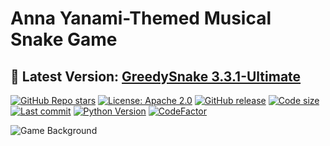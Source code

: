 # Anna Yanami-Themed Musical Snake Game

## **🌟 Latest Version: [GreedySnake 3.3.1-Ultimate](https://github.com/HistoriaNonVult/Yanami-Anna-GreedySnake/releases/tag/v3.3.1-Ultimate)**

[![GitHub Repo stars](https://img.shields.io/github/stars/HistoriaNonVult/Yanami-Anna-GreedySnake?style=social&cacheSeconds=60)](https://github.com/HistoriaNonVult/Yanami-Anna-GreedySnake/stargazers)
[![License: Apache 2.0](https://img.shields.io/badge/License-Apache%202.0-blue.svg)](https://opensource.org/licenses/Apache-2.0)
[![GitHub release](https://img.shields.io/github/v/release/HistoriaNonVult/Yanami-Anna-GreedySnake?include_prereleases&cacheSeconds=60)](https://github.com/HistoriaNonVult/Yanami-Anna-GreedySnake/releases)
[![Code size](https://img.shields.io/github/languages/code-size/HistoriaNonVult/Yanami-Anna-GreedySnake?cacheSeconds=600)](https://github.com/HistoriaNonVult/Yanami-Anna-GreedySnake)
[![Last commit](https://img.shields.io/github/last-commit/HistoriaNonVult/Yanami-Anna-GreedySnake?cacheSeconds=600)](https://github.com/HistoriaNonVult/Yanami-Anna-GreedySnake/commits)
[![Python Version](https://img.shields.io/badge/python-3.8%2B-blue)](https://www.python.org)
[![CodeFactor](https://www.codefactor.io/repository/github/HistoriaNonVult/Yanami-Anna-GreedySnake/badge)](https://www.codefactor.io/repository/github/HistoriaNonVult/Yanami-Anna-GreedySnake)

![Game Background](https://github.com/user-attachments/assets/7449dc61-60f4-4778-9bd6-39c3ef89d08b)
